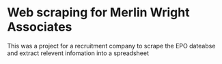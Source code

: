 # Web scraping for Merlin Wright Associates

This was a project for a recruitment company to scrape the EPO dateabse and extract relevent infomation into a spreadsheet
